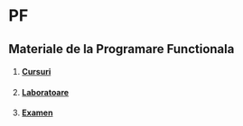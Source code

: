 # PF
## Materiale de la Programare Functionala

 1. #### [Cursuri](https://github.com/antonio-b21/PF/tree/master/Cursuri)
 2. #### [Laboratoare](https://github.com/antonio-b21/PF/tree/master/Laboratoare)
 3. #### [Examen](https://github.com/antonio-b21/PF/tree/master/Examen)
